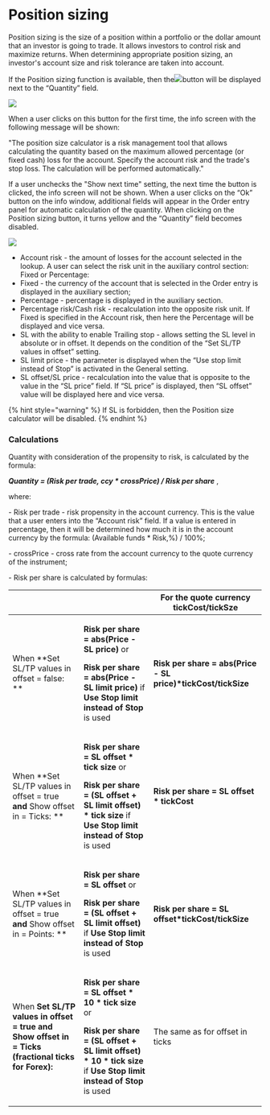 # Position sizing

Position sizing is the size of a position within a portfolio or the dollar amount that an investor is going to trade. It allows investors to control risk and maximize returns.  When determining appropriate position sizing, an investor's account size and risk tolerance are taken into account.

If the Position sizing function is available, then the![](../../../../.gitbook/assets/image1-kopiya.png)button will be displayed next to the “Quantity” field. 

![](<../../../../.gitbook/assets/image1 (2).png>)

When a user clicks on this button for the first time, the info screen with the following message will be shown:

"The position size calculator is a risk management tool that allows calculating the quantity based on the maximum allowed percentage (or fixed cash) loss for the account. Specify the account risk and the trade's stop loss. The calculation will be performed automatically."

If a user unchecks the "Show next time" setting, the next time the button is clicked, the info screen will not be shown. When a user clicks on the “Ok” button on the info window, additional fields will appear in the Order entry panel for automatic calculation of the quantity. When clicking on the Position sizing button, it turns yellow and the “Quantity” field becomes disabled.

![](<../../../../.gitbook/assets/image (72).png>)

* Account risk - the amount of losses for the account selected in the lookup. A user can select the risk unit in the auxiliary control section: Fixed or Percentage:
* Fixed - the currency of the account that is selected in the Order entry is displayed in the auxiliary section;
* Percentage - percentage is displayed in the auxiliary section.
* Percentage risk/Cash risk - recalculation into the opposite risk unit. If Fixed is specified in the Account risk, then here the Percentage will be displayed and vice versa.
* SL with the ability to enable Trailing stop - allows setting the SL level in absolute or in offset. It depends on the condition of the “Set SL/TP values in offset” setting.
* SL limit price - the parameter is displayed when the “Use stop limit instead of Stop” is activated in the General setting.
* SL offset/SL price - recalculation into the value that is opposite to the value in the “SL price” field. If “SL price” is displayed, then “SL offset” value will be displayed here and vice versa.

{% hint style="warning" %}
If SL is forbidden, then the Position size calculator will be disabled.
{% endhint %}

### Calculations

Quantity with consideration of the propensity to risk, is calculated by the formula:

_**Quantity = (Risk per trade, ccy \* crossPrice) / Risk per share**_ ,

where:

\- Risk per trade - risk propensity in the account currency.  This is the value that a user enters into the “Account risk” field. If a value is entered in percentage, then it will be determined how much it is in the account currency by the formula: (Available funds \* Risk,%) / 100%;

\- crossPrice - cross rate from the account currency to the quote currency of the instrument;

\- Risk per share is calculated by formulas:

|                                                                                                         |                                                                                                                                                                                                                           | For the quote currency tickCost/tickSze                       |
| ------------------------------------------------------------------------------------------------------- | ------------------------------------------------------------------------------------------------------------------------------------------------------------------------------------------------------------------------- | ------------------------------------------------------------- |
| When **Set SL/TP values in offset = false: **                                                           | <p><strong>Risk per share = abs(Price - SL price)</strong> or </p><p><strong>Risk per share = abs(Price - SL limit price)</strong> if <strong>Use Stop limit instead of Stop</strong> is used</p>                         | **Risk per share = abs(Price - SL price)\*tickCost/tickSize** |
| When **Set SL/TP values in offset = true **and** Show offset in = Ticks: **                             | <p><strong>Risk per share = SL offset * tick size</strong> or </p><p><strong>Risk per share = (SL offset + SL limit offset) * tick size</strong> if <strong>Use Stop limit instead of Stop</strong> is used</p>           | **Risk per share = SL offset \* tickCost**                    |
| When **Set SL/TP values in offset = true **and** Show offset in = Points: **                            | <p><strong>Risk per share = SL offset</strong> or </p><p><strong>Risk per share = (SL offset + SL limit offset)</strong> if <strong>Use Stop limit instead of Stop</strong> is used</p>                                   | **Risk per share = SL offset\*tickCost/tickSize**             |
| When **Set SL/TP values in offset = true **and** Show offset in = Ticks (fractional ticks for Forex):** | <p><strong>Risk per share = SL offset * 10 * tick size</strong> or </p><p><strong>Risk per share = (SL offset + SL limit offset) * 10 * tick size</strong> if <strong>Use Stop limit instead of Stop</strong> is used</p> | The same as for offset in ticks                               |

  
